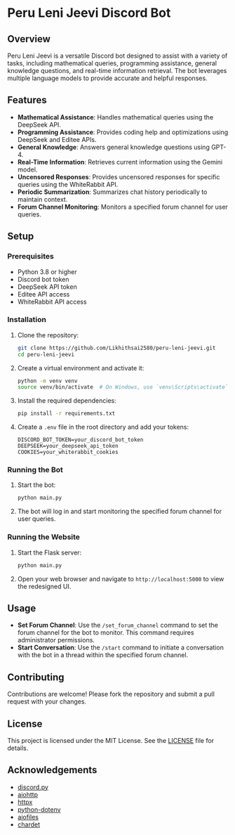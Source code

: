 # Peru Leni Jeevi Discord Bot

## Overview

Peru Leni Jeevi is a versatile Discord bot designed to assist with a variety of tasks, including mathematical queries, programming assistance, general knowledge questions, and real-time information retrieval. The bot leverages multiple language models to provide accurate and helpful responses.

## Features

- **Mathematical Assistance**: Handles mathematical queries using the DeepSeek API.
- **Programming Assistance**: Provides coding help and optimizations using DeepSeek and Editee APIs.
- **General Knowledge**: Answers general knowledge questions using GPT-4.
- **Real-Time Information**: Retrieves current information using the Gemini model.
- **Uncensored Responses**: Provides uncensored responses for specific queries using the WhiteRabbit API.
- **Periodic Summarization**: Summarizes chat history periodically to maintain context.
- **Forum Channel Monitoring**: Monitors a specified forum channel for user queries.

## Setup

### Prerequisites

- Python 3.8 or higher
- Discord bot token
- DeepSeek API token
- Editee API access
- WhiteRabbit API access

### Installation

1. Clone the repository:
   ```bash
   git clone https://github.com/Likhithsai2580/peru-leni-jeevi.git
   cd peru-leni-jeevi
   ```

2. Create a virtual environment and activate it:
   ```bash
   python -m venv venv
   source venv/bin/activate  # On Windows, use `venv\Scripts\activate`
   ```

3. Install the required dependencies:
   ```bash
   pip install -r requirements.txt
   ```

4. Create a `.env` file in the root directory and add your tokens:
   ```env
   DISCORD_BOT_TOKEN=your_discord_bot_token
   DEEPSEEK=your_deepseek_api_token
   COOKIES=your_whiterabbit_cookies
   ```

### Running the Bot

1. Start the bot:
   ```bash
   python main.py
   ```

2. The bot will log in and start monitoring the specified forum channel for user queries.

### Running the Website

1. Start the Flask server:
   ```bash
   python main.py
   ```

2. Open your web browser and navigate to `http://localhost:5000` to view the redesigned UI.

## Usage

- **Set Forum Channel**: Use the `/set_forum_channel` command to set the forum channel for the bot to monitor. This command requires administrator permissions.
- **Start Conversation**: Use the `/start` command to initiate a conversation with the bot in a thread within the specified forum channel.

## Contributing

Contributions are welcome! Please fork the repository and submit a pull request with your changes.

## License

This project is licensed under the MIT License. See the [LICENSE](LICENSE) file for details.

## Acknowledgements

- [discord.py](https://github.com/Rapptz/discord.py)
- [aiohttp](https://github.com/aio-libs/aiohttp)
- [httpx](https://github.com/encode/httpx)
- [python-dotenv](https://github.com/theskumar/python-dotenv)
- [aiofiles](https://github.com/Tinche/aiofiles)
- [chardet](https://github.com/chardet/chardet)
